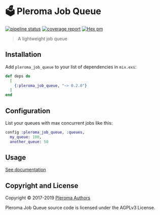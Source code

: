 # 🗳 Pleroma Job Queue

[![pipeline status](https://git.pleroma.social/pleroma/pleroma_job_queue/badges/master/pipeline.svg)](https://git.pleroma.social/pleroma/pleroma_job_queue/commits/master)
[![coverage report](https://git.pleroma.social/pleroma/pleroma_job_queue/badges/master/coverage.svg)](https://git.pleroma.social/pleroma/pleroma_job_queue/commits/master)
[![Hex pm](https://img.shields.io/hexpm/v/pleroma_job_queue.svg?style=flat)](https://hex.pm/packages/pleroma_job_queue)

> A lightweight job queue

## Installation

Add `pleroma_job_queue` to your list of dependencies in `mix.exs`:

```elixir
def deps do
  [
    {:pleroma_job_queue, "~> 0.2.0"}
  ]
end
```

## Configuration

List your queues with max concurrent jobs like this:

```elixir
config :pleroma_job_queue, :queues,
  my_queue: 100,
  another_queue: 50
```

## Usage

[See documentation](http://hexdocs.pm/pleroma_job_queue)

## Copyright and License

Copyright © 2017-2019 [Pleroma Authors](https://pleroma.social/)

Pleroma Job Queue source code is licensed under the AGPLv3 License.
